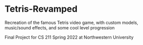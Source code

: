# Tetris-Revamped
Recreation of the famous Tetris video game, with custom models, music/sound effects, and some cool level progression

Final Project for CS 211 Spring 2022 at Northwestern University
